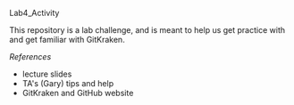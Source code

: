 Lab4_Activity

This repository is a lab challenge, and is meant to help us get practice with and get familiar with GitKraken.

*References*
- lecture slides
- TA's (Gary) tips and help
- GitKraken and GitHub website
